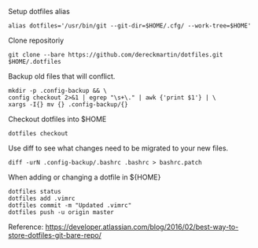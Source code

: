 Setup dotfiles alias
```
alias dotfiles='/usr/bin/git --git-dir=$HOME/.cfg/ --work-tree=$HOME'
```

Clone repositoriy
```
git clone --bare https://github.com/dereckmartin/dotfiles.git $HOME/.dotfiles
```

Backup old files that will conflict.
```
mkdir -p .config-backup && \
config checkout 2>&1 | egrep "\s+\." | awk {'print $1'} | \
xargs -I{} mv {} .config-backup/{}
```

Checkout dotfiles into $HOME
```
dotfiles checkout
```

Use diff to see what changes need to be migrated to your new files.
```
diff -urN .config-backup/.bashrc .bashrc > bashrc.patch
```

When adding or changing a dotfile in ${HOME}
```
dotfiles status
dotfiles add .vimrc
dotfiles commit -m "Updated .vimrc"
dotfiles push -u origin master
```

Reference: https://developer.atlassian.com/blog/2016/02/best-way-to-store-dotfiles-git-bare-repo/
